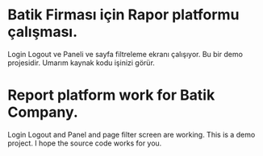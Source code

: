 # Batik Firması için Rapor platformu çalışması.

Login Logout ve Paneli ve sayfa filtreleme ekranı çalışıyor.
Bu bir demo projesidir.
Umarım kaynak kodu işinizi görür.


# Report platform work for Batik Company.

Login Logout and Panel and page filter screen are working.
This is a demo project.
I hope the source code works for you.
